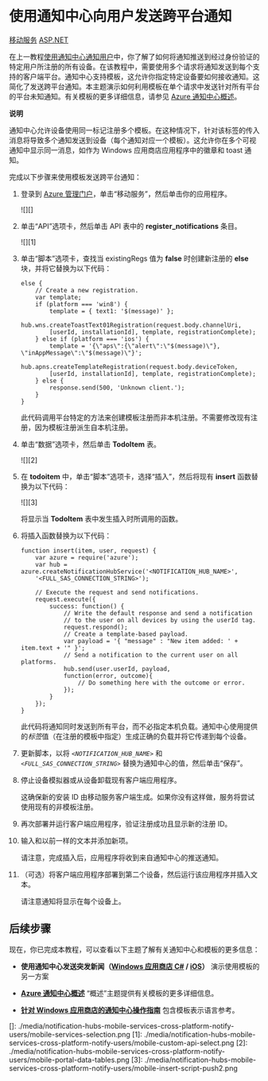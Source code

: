 ﻿<properties linkid="manage-services-notification-hubs-notify-users-xplat-mobile-services" urlDisplayName="notify users xplat mobile services" pageTitle="Send cross-platform notifications to users with Notification Hubs (Mobile Services)" metaKeywords="" description="Learn how to use Notification Hubs templates to send, in a single request, a platform-agnostic notification that targets all platforms." metaCanonical="" services="mobile-services,notification-hubs" documentationCenter="" title="Send cross-platform notifications to users with Notification Hubs" authors="glenga" solutions="" manager="" editor="" />
<tags ms.service="mobile-services,notification-hubs"
    ms.date="12/03/2014"
    wacn.date="04/11/2015"
    />

# 使用通知中心向用户发送跨平台通知

<div class="dev-center-tutorial-selector sublanding">
<a href="/zh-cn/documentation/articles/notification-hubs-mobile-services-cross-platform-notify-users/" title="移动服务" class="current">移动服务</a>
<a href="/zh-cn/documentation/articles/notification-hubs-aspnet-cross-platform-notify-users/" title="ASP.NET">ASP.NET</a>
</div>

在上一教程[使用通知中心通知用户][使用通知中心通知用户]中，你了解了如何将通知推送到经过身份验证的特定用户所注册的所有设备。在该教程中，需要使用多个请求将通知发送到每个支持的客户端平台。通知中心支持模板，这允许你指定特定设备要如何接收通知。这简化了发送跨平台通知。本主题演示如何利用模板在单个请求中发送针对所有平台的平台未知通知。有关模板的更多详细信息，请参见 [Azure 通知中心概述][Azure 通知中心概述]。

<div class="dev-callout"><b>说明</b>
<p>通知中心允许设备使用同一标记注册多个模板。在这种情况下，针对该标签的传入消息将导致多个通知发送到设备（每个通知对应一个模板）。这允许你在多个可视通知中显示同一消息，如作为 Windows 应用商店应用程序中的徽章和 toast 通知。</p>
</div>

完成以下步骤来使用模板发送跨平台通知：

1.  登录到 [Azure 管理门户][Azure 管理门户]，单击“移动服务”，然后单击你的应用程序。

    ![][]

2.  单击“API”选项卡，然后单击 API 表中的 **register\_notifications** 条目。

    ![][1]

3.  单击“脚本”选项卡，查找当 existingRegs 值为 **false** 时创建新注册的 **else** 块，并将它替换为以下代码：

        else {
            // Create a new registration.
            var template;
            if (platform === 'win8') {                
                template = { text1: '$(message)' };              
                hub.wns.createToastText01Registration(request.body.channelUri, 
                [userId, installationId], template, registrationComplete);
            } else if (platform === 'ios') {
                template = '{\"aps\":{\"alert\":\"$(message)\"}, \"inAppMessage\":\"$(message)\"}';
                hub.apns.createTemplateRegistration(request.body.deviceToken, 
                [userId, installationId], template, registrationComplete);
            } else {
                response.send(500, 'Unknown client.');
            }
        }

    此代码调用平台特定的方法来创建模板注册而非本机注册。不需要修改现有注册，因为模板注册派生自本机注册。

4.  单击“数据”选项卡，然后单击 **TodoItem** 表。

    ![][2]

5.  在 **todoitem** 中，单击“脚本”选项卡，选择“插入”，然后将现有 **insert** 函数替换为以下代码：

    ![][3]

    将显示当 **TodoItem** 表中发生插入时所调用的函数。

6.  将插入函数替换为以下代码：

        function insert(item, user, request) {
            var azure = require('azure');
            var hub = azure.createNotificationHubService('<NOTIFICATION_HUB_NAME>', 
            '<FULL_SAS_CONNECTION_STRING>');

            // Execute the request and send notifications.
            request.execute({
                success: function() {
                    // Write the default response and send a notification 
                    // to the user on all devices by using the userId tag.
                    request.respond();
                    // Create a template-based payload.
                    var payload = '{ "message" : "New item added: ' + item.text + '" }';            
                    // Send a notification to the current user on all platforms. 
                    hub.send(user.userId, payload,  
                    function(error, outcome){
                        // Do something here with the outcome or error.
                    });     
                }
            });
        }

    此代码将通知同时发送到所有平台，而不必指定本机负载。通知中心使用提供的*标签*值（在注册的模板中指定）生成正确的负载并将它传递到每个设备。

7.  更新脚本，以将 *`<NOTIFICATION_HUB_NAME>`* 和 *`<FULL_SAS_CONNECTION_STRING>`* 替换为通知中心的值，然后单击“保存”。

8.  停止设备模拟器或从设备卸载现有客户端应用程序。

    这确保新的安装 ID 由移动服务客户端生成。如果你没有这样做，服务将尝试使用现有的非模板注册。

9.  再次部署并运行客户端应用程序，验证注册成功且显示新的注册 ID。

10. 输入和以前一样的文本并添加新项。

    请注意，完成插入后，应用程序将收到来自通知中心的推送通知。

11. （可选）将客户端应用程序部署到第二个设备，然后运行该应用程序并插入文本。

    请注意通知将显示在每个设备上。

## 后续步骤

现在，你已完成本教程，可以查看以下主题了解有关通知中心和模板的更多信息：

-   **使用通知中心发送突发新闻（[Windows 应用商店 C#][Windows 应用商店 C#] / [iOS][iOS]）**
    演示使用模板的另一方案

-   **[Azure 通知中心概述][Azure 通知中心概述]**
    “概述”主题提供有关模板的更多详细信息。

-   **[针对 Windows 应用商店的通知中心操作指南][针对 Windows 应用商店的通知中心操作指南]**
    包含模板表示语言参考。

<!-- Anchors. -->  

  [移动服务]: /zh-cn/documentation/articles/notification-hubs-mobile-services-cross-platform-notify-users/ "移动服务"
  [ASP.NET]: /zh-cn/documentation/articles/notification-hubs-aspnet-cross-platform-notify-users/ "ASP.NET"
  [使用通知中心通知用户]: /documentation/articles/mobile-services-dotnet-backend-windows-store-dotnet-push-notifications-app-users/
  [Azure 通知中心概述]: http://go.microsoft.com/fwlink/p/?LinkId=317339
  [Azure 管理门户]: https://manage.windowsazure.cn/

<!-- Images. -->
  []: ./media/notification-hubs-mobile-services-cross-platform-notify-users/mobile-services-selection.png
  [1]: ./media/notification-hubs-mobile-services-cross-platform-notify-users/mobile-custom-api-select.png
  [2]: ./media/notification-hubs-mobile-services-cross-platform-notify-users/mobile-portal-data-tables.png
  [3]: ./media/notification-hubs-mobile-services-cross-platform-notify-users/mobile-insert-script-push2.png

<!-- URLs. --> 
  [Windows 应用商店 C#]: /documentation/articles/notification-hubs-windows-store-dotnet-send-breaking-news/
  [iOS]: /documentation/articles/notification-hubs-ios-send-breaking-news/
  [针对 Windows 应用商店的通知中心操作指南]: http://msdn.microsoft.com/zh-cn/library/azure/jj927172.aspx
